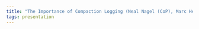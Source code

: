 ```yaml
---
title: "The Importance of Compaction Logging (Neal Nagel (CoP), Marc Hettema (StatoilHydro), Tron Kristiansen (BP), and Ian Stockden (BP) *)"
tags: presentation 
---
```

